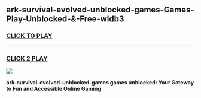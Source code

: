 
## ark-survival-evolved-unblocked-games-Games-Play-Unblocked-&-Free-wldb3
<h3>
<a href="https://premium76.site?title=ark-survival-evolved-unblocked-games&ref=24A">CLICK TO PLAY</a></h3>
<hr>

<h3>
<a href="https://premium76.site?title=ark-survival-evolved-unblocked-games&ref=24A">CLICK 2 PLAY</a>
  
</h3>

<a href="https://premium76.site?title=ark-survival-evolved-unblocked-games&ref=24A"><img src="https://clearcache.store/games.png"></a>


**ark-survival-evolved-unblocked-games games unblocked: Your Gateway to Fun and Accessible Online Gaming**
